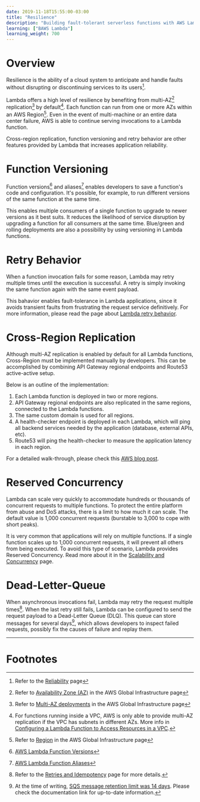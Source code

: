 ```yaml
---
date: 2019-11-18T15:55:00-03:00
title: "Resilience"
description: "Building fault-tolerant serverless functions with AWS Lambda"
learning: ["BAWS Lambda"]
learning_weight: 700
---
```


# Overview

Resilience is the ability of a cloud system to anticipate and handle faults without disrupting or discontinuing services to its users[^1].

Lambda offers a high level of resilience by benefiting from multi-AZ[^2] replication[^3] by default[^4]. Each function can run from one or more AZs within an AWS Region[^5]. Even in the event of multi-machine or an entire data center failure, AWS is able to continue serving invocations to a Lambda function.

Cross-region replication, function versioning and retry behavior are other features provided by Lambda that increases application reliability.

# Function Versioning

Function versions[^6] and aliases[^7] enables developers to save a function's code and configuration. It's possible, for example, to run different versions of the same function at the same time.

This enables multiple consumers of a single function to upgrade to newer versions as it best suits. It reduces the likelihood of service disruption by upgrading a function for all consumers at the same time. Blue/green and rolling deployments are also a possibility by using versioning in Lambda functions.

# Retry Behavior

When a function invocation fails for some reason, Lambda may retry multiple times until the execution is successful. A retry is simply invoking the same function again with the same event payload.

This bahavior enables fault-tolerance in Lambda applications, since it avoids transient faults from frustrating the request service definitively. For more information, please read the page about [Lambda retry behavior](/knowledge-base/aws-lambda/retries-and-idempotency/?utm_source=dashbird-site&utm_medium=article&utm_campaign=knowledge-base&utm_content=aws-lambda).

# Cross-Region Replication

Although multi-AZ replication is enabled by default for all Lambda functions, Cross-Region must be implemented manually by developers. This can be accomplished by combining API Gateway regional endpoints and Route53 active-active setup.

Below is an outline of the implementation:

1. Each Lambda function is deployed in two or more regions.
1. API Gateway regional endpoints are also replicated in the same regions, connected to the Lambda functions.
1. The same custom domain is used for all regions.
1. A health-checker endpoint is deployed in each Lambda, which will ping all backend services needed by the application (database, external APIs, etc).
1. Route53 will ping the health-checker to measure the application latency in each region.

For a detailed walk-through, please check this [AWS blog post](https://aws.amazon.com/blogs/compute/building-a-multi-region-serverless-application-with-amazon-api-gateway-and-aws-lambda/).

# Reserved Concurrency

Lambda can scale very quickly to accommodate hundreds or thousands of concurrent requests to multiple functions. To protect the entire platform from abuse and DoS attacks, there is a limit to how much it can scale. The default value is 1,000 concurrent requests (burstable to 3,000 to cope with short peaks).

It is very common that applications will rely on multiple functions. If a single function scales up to 1,000 concurrent requests, it will prevent all others from being executed. To avoid this type of scenario, Lambda provides Reserved Concurrency. Read more about it in the [Scalability and Concurrency](/knowledge-base/aws-lambda/scalability-and-concurrency/?utm_source=dashbird-site&utm_medium=article&utm_campaign=knowledge-base&utm_content=aws-lambda) page.

# Dead-Letter-Queue

When asynchronous invocations fail, Lambda may retry the request multiple times[^8]. When the last retry still fails, Lambda can be configured to send the request payload to a Dead-Letter Queue (DLQ). This queue can store messages for several days[^9], which allows developers to inspect failed requests, possibly fix the causes of failure and replay them.


---

# Footnotes

[^1]:
     Refer to the [Reliability](/knowledge-base/basic-concepts/reliability/) page

[^2]:
     Refer to [Availability Zone (AZ)](/knowledge-base/aws-cloud/global-infrastructure/#availability-zone-AZ) in the AWS Global Infrastructure page

[^3]:
     Refer to [Multi-AZ deployments](/knowledge-base/aws-cloud/global-infrastructure/#multi-az-Replication) in the AWS Global Infrastructure page

[^4]:
     For functions running inside a VPC, AWS is only able to provide multi-AZ replication if the VPC has subnets in different AZs. More info in [Configuring a Lambda Function to Access Resources in a VPC](https://docs.aws.amazon.com/lambda/latest/dg/security-resilience.html).

[^5]:
     Refer to [Region](/knowledge-base/aws-cloud/global-infrastructure/#region) in the AWS Global Infrastructure page

[^6]:
     [AWS Lambda Function Versions](https://docs.aws.amazon.com/lambda/latest/dg/configuration-versions.html)

[^7]:
     [AWS Lambda Function Aliases](https://docs.aws.amazon.com/lambda/latest/dg/configuration-aliases.html)

[^8]:
     Refer to the [Retries and Idempotency](/knowledge-base/aws-lambda/retries-and-idempotency/?utm_source=dashbird-site&utm_medium=article&utm_campaign=knowledge-base&utm_content=aws-lambda) page for more details.

[^9]:
     At the time of writing, [SQS message retention limit was 14 days](https://docs.aws.amazon.com/AWSSimpleQueueService/latest/SQSDeveloperGuide/sqs-limits.html#limits-messages). Please check the documentation link for up-to-date information.
